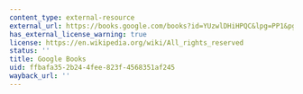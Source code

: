 ```yaml
---
content_type: external-resource
external_url: https://books.google.com/books?id=YUzwlDHiHPQC&lpg=PP1&pg=PP1#v=onepage&q&f=false
has_external_license_warning: true
license: https://en.wikipedia.org/wiki/All_rights_reserved
status: ''
title: Google Books
uid: ffbafa35-2b24-4fee-823f-4568351af245
wayback_url: ''
---
```

